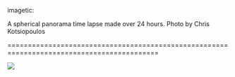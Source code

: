 <!--
id: 2984672893
link: http://tumblr.atmos.org/post/2984672893/imagetic-a-spherical-panorama-time-lapse-made
slug: imagetic-a-spherical-panorama-time-lapse-made
date: Fri Jan 28 2011 17:26:06 GMT-0800 (PST)
publish: 2011-01-028
tags: 
title: imagetic:

A spherical panorama time lapse made over 24 hours. Photo by Chris Kotsiopoulos

-->


imagetic:

A spherical panorama time lapse made over 24 hours. Photo by Chris Kotsiopoulos

===========================================================================================

![](http://25.media.tumblr.com/tumblr_lfq2rofwwe1qz4luno1_1280.jpg)

